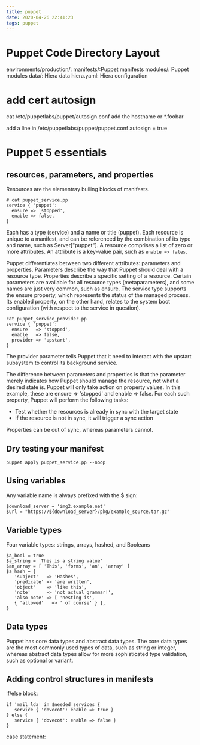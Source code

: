 ```yaml
---
title: puppet
date: 2020-04-26 22:41:23
tags: puppet
---
```


# Puppet Code Directory Layout #

environments/production/:
manifests/:Puppet manifests
modules/: Puppet modules
data/: Hiera data
hiera.yaml: Hiera configuration

# add cert autosign

cat /etc/puppetlabs/puppet/autosign.conf
add the hostname or *.foobar

add a line in /etc/puppetlabs/puppet/puppet.conf
autosign = true

# Puppet 5 essentials
## resources, parameters, and properties

Resources are the elementray builing blocks of manifests.
```
# cat puppet_service.pp
service { 'puppet':
  ensure => 'stopped',
  enable => false,
} 
```
Each has a type (service) and a name or title (puppet). Each resource is unique to a manifest, and can be referenced by the combination of its
type and name, such as Server["puppet"].
A resource comprises a list of zero or more attributes. 
An attribute is a key-value pair, such as `enable => fales`.

Puppet differentiates between two different attributes: parameters and properties.
Parameters describe the way that Puppet should deal with a resource type.
Properties describe a specific setting of a resource.
Certain parameters are available for all resource types (metaparameters), and some names are just very common, such as ensure. The service type supports the ensure property, which represents the status of the managed process. Its enabled property, on the other hand, relates to the system boot configuration (with respect to the service in question).

```
cat puppet_service_provider.pp 
service { 'puppet':
  ensure   => 'stopped',
  enable   => false,
  provider => 'upstart',
}
```
The provider parameter tells Puppet that it need to interact with the upstart subsystem to control its background service.

The difference between parameters and properties is that the parameter merely indicates how Puppet should manage the resource, not what a desired state is.
Puppet will only take action on property values. In this example, these are ensure => 'stopped' and enable => false. For each such property, Puppet will perform the following tasks:

- Test whether the resources is already in sync with the target state
- If the resource is not in sync, it will trigger a sync action

Properties can be out of sync, whereas parameters cannot.

## Dry testing your manifest
`puppet apply puppet_service.pp --noop`

## Using variables
Any variable name is always prefixed with the $ sign:
```
$download_server = 'img2.example.net'
$url = "https://${download_server}/pkg/example_source.tar.gz" 
```
## Variable types
Four variable types: strings, arrays, hashed, and Booleans
```
$a_bool = true
$a_string = 'This is a string value'
$an_array = [ 'This', 'forms', 'an', 'array' ]
$a_hash = {   
   'subject'   => 'Hashes',  
   'predicate' => 'are written',  
   'object'    => 'like this',  
   'note'      => 'not actual grammar!',  
   'also note' => [ 'nesting is',
   { 'allowed'   => ' of course' } ], 
}
```
## Data types
Puppet has core data types and abstract data types. The core data types are the most commonly used types of data, such as string or integer, whereas abstract data types allow for more sophisticated type validation, such as optional or variant.

## Adding control structures in manifests

if/else block:
```
if 'mail_lda' in $needed_services {  
   service { 'dovecot': enable => true }
} else {  
   service { 'dovecot': enable => false }
}
```
case statement:
```

```
